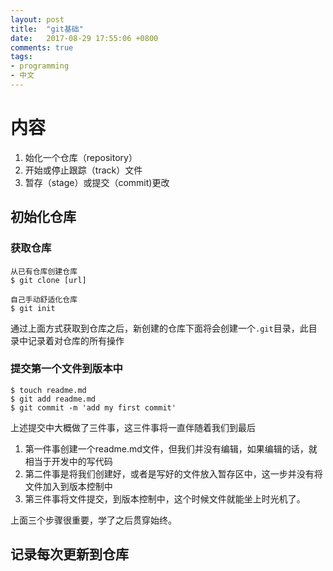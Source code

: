 ```yaml
---
layout: post
title:  "git基础"
date:   2017-08-29 17:55:06 +0800
comments: true
tags:
- programming
- 中文
---
```


# 内容
1. 始化一个仓库（repository）
2. 开始或停止跟踪（track）文件
3. 暂存（stage）或提交（commit)更改

## 初始化仓库
### 获取仓库
```
从已有仓库创建仓库
$ git clone [url]

自己手动舒适化仓库
$ git init
```

通过上面方式获取到仓库之后，新创建的仓库下面将会创建一个`.git`目录，此目录中记录着对仓库的所有操作

### 提交第一个文件到版本中
```
$ touch readme.md
$ git add readme.md
$ git commit -m 'add my first commit'
```
上述提交中大概做了三件事，这三件事将一直伴随着我们到最后
1. 第一件事创建一个readme.md文件，但我们并没有编辑，如果编辑的话，就相当于开发中的写代码
2. 第二件事是将我们创建好，或者是写好的文件放入暂存区中，这一步并没有将文件加入到版本控制中
3. 第三件事将文件提交，到版本控制中，这个时候文件就能坐上时光机了。

上面三个步骤很重要，学了之后贯穿始终。

## 记录每次更新到仓库


